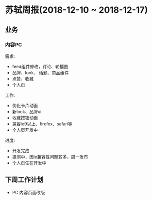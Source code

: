 # 苏轼周报(2018-12-10 ~ 2018-12-17)


## 业务

### 内容PC

需求:

- feed组件修改，评论、轮播图
- 品牌、look、 话题、商品组件
- 点赞、收藏
- 个人页

工作:

- 优化卡片动画
- 新look、品牌ui
- 收藏按钮动画
- 兼容ie9以上、firefox、safari等
- 个人页开发中

进度:

* 开发完成
* 提测中，因ie兼容性问题较多，周一发布
* 个人页任在开发中



## 下周工作计划

* PC 内容页面改版









